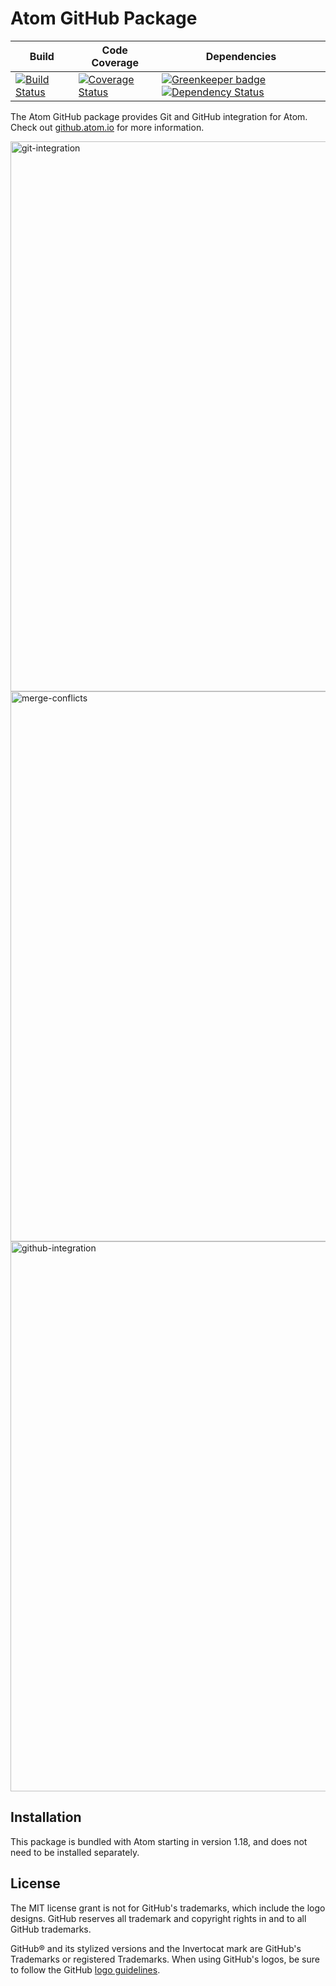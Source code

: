 # Atom GitHub Package

| Build | Code Coverage | Dependencies |
|-------|---------------|--------------|
| [![Build Status](https://dev.azure.com/atom-github/GitHub%20package%20for%20Atom/_apis/build/status/atom.github)](https://dev.azure.com/atom-github/GitHub%20package%20for%20Atom/_build/latest?definitionId=1) | [![Coverage Status](https://coveralls.io/repos/github/atom/github/badge.svg?branch=master)](https://coveralls.io/github/atom/github?branch=master) | [![Greenkeeper badge](https://badges.greenkeeper.io/atom/github.svg)](https://greenkeeper.io/) [![Dependency Status](https://david-dm.org/atom/github.svg)](https://david-dm.org/atom/github) |

The Atom GitHub package provides Git and GitHub integration for Atom. Check out [github.atom.io](https://github.atom.io) for more information.

<img width="880" alt="git-integration" src="https://user-images.githubusercontent.com/378023/42010937-0961e420-7acc-11e8-9aaa-417514317206.png">

<img width="880" alt="merge-conflicts" src="https://user-images.githubusercontent.com/378023/42010938-098e3430-7acc-11e8-95dd-770409785471.png">

<img width="880" alt="github-integration" src="https://user-images.githubusercontent.com/378023/42010939-09b90dea-7acc-11e8-899c-99fc7faeba8e.png">

## Installation

This package is bundled with Atom starting in version 1.18, and does not need to be installed separately.

## License

The MIT license grant is not for GitHub's trademarks, which include the logo designs. GitHub reserves all trademark and copyright rights in and to all GitHub trademarks.

GitHub® and its stylized versions and the Invertocat mark are GitHub's Trademarks or registered Trademarks. When using GitHub's logos, be sure to follow the GitHub [logo guidelines](https://github.com/logos).
